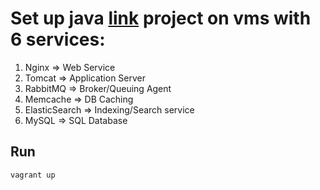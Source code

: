 # Set up java [link]( https://github.com/hkhcoder/vprofile-project) project on vms with 6 services: 
1. Nginx => Web Service
2. Tomcat => Application Server
3. RabbitMQ => Broker/Queuing Agent
4. Memcache => DB Caching
5. ElasticSearch => Indexing/Search service
6. MySQL => SQL Database

## Run 
`vagrant up`